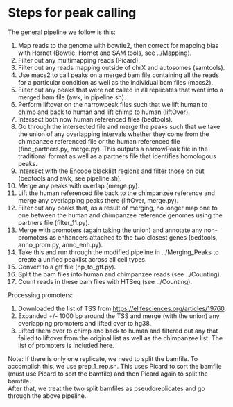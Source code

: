 # Steps for peak calling

The general pipeline we follow is this:
1. Map reads to the genome with bowtie2, then correct for mapping bias with Hornet (Bowtie, Hornet and SAM tools, see ../Mapping).
2. Filter out any multimapping reads (Picard).
3. Filter out any reads mapping outside of chrX and autosomes (samtools).
4. Use macs2 to call peaks on a merged bam file containing all the reads for a particular condition as well as the individual bam files (macs2).
5. Filter out any peaks that were not called in all replicates that went into a merged bam file (awk, in pipeline.sh).
6. Perform liftover on the narrowpeak files such that we lift human to chimp and back to human and lift chimp to human (liftOver).
7. Intersect both now human referenced files (bedtools).
8. Go through the intersected file and merge the peaks such that we take the union of any overlapping intervals whether they come from the chimpanzee referenced file or the human referenced file (find_partners.py, merge.py).
This outputs a narrowPeak file in the traditional format as well as a partners file that identifies homologous peaks.
9. Intersect with the Encode blacklist regions and filter those on out (bedtools and awk, see pipeline.sh).
10. Merge any peaks with overlap (merge.py).
11. Lift the human referenced file back to the chimpanzee reference and merge any overlapping peaks there (liftOver, merge.py).
12. Filter out any peaks that, as a result of merging, no longer map one to one between the human and chimpanzee reference genomes using the partners file (filter_11.py).
13. Merge with promoters (again taking the union) and annotate any non-promoters as enhancers attached to the two closest genes (bedtools, anno_prom.py, anno_enh.py).
14. Take this and run through the modified pipeline in ../Merging_Peaks to create a unified peaklist across all cell types.
15. Convert to a gtf file (np_to_gtf.py).
16. Split the bam files into human and chimpanzee reads (see ../Counting).
17. Count reads in these bam files with HTSeq (see ../Counting).

Processing promoters:
1. Downloaded the list of TSS from https://elifesciences.org/articles/19760.  
2. Expanded +/- 1000 bp around the TSS and merge (with the union) any overlapping promoters and lifted over to hg38.
3. Lifted them over to chimp and back to human and filtered out any that failed to liftover from the original list as well as the chimpanzee list.
The list of promoters is included here.

Note:
If there is only one replicate, we need to split the bamfile. 
To accomplish this, we use prep_1_rep.sh.
This uses Picard to sort the bamfile (must use Picard to sort the bamfile) and then Picard again to split the bamfile.  
After that, we treat the two split bamfiles as pseudoreplicates and go through the above pipeline.
